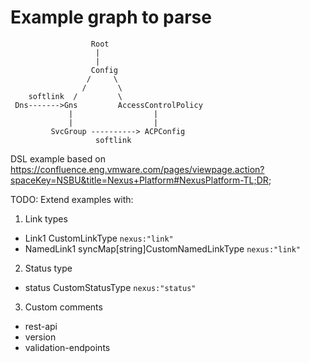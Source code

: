 # Example graph to parse

```
                  Root
                   |
                   |
                  Config
                 /     \
                /       \
    softlink  /         \
 Dns------->Gns         AccessControlPolicy
             |                  |
             |                  |
         SvcGroup ----------> ACPConfig
                   softlink

```

DSL example based on https://confluence.eng.vmware.com/pages/viewpage.action?spaceKey=NSBU&title=Nexus+Platform#NexusPlatform-TL;DR;

TODO:
Extend examples with:
1. Link types
- Link1 CustomLinkType `nexus:"link"`
- NamedLink1 syncMap[string]CustomNamedLinkType `nexus:"link"`
2. Status type
- status CustomStatusType `nexus:"status"`
3. Custom comments
- rest-api
- version
- validation-endpoints
